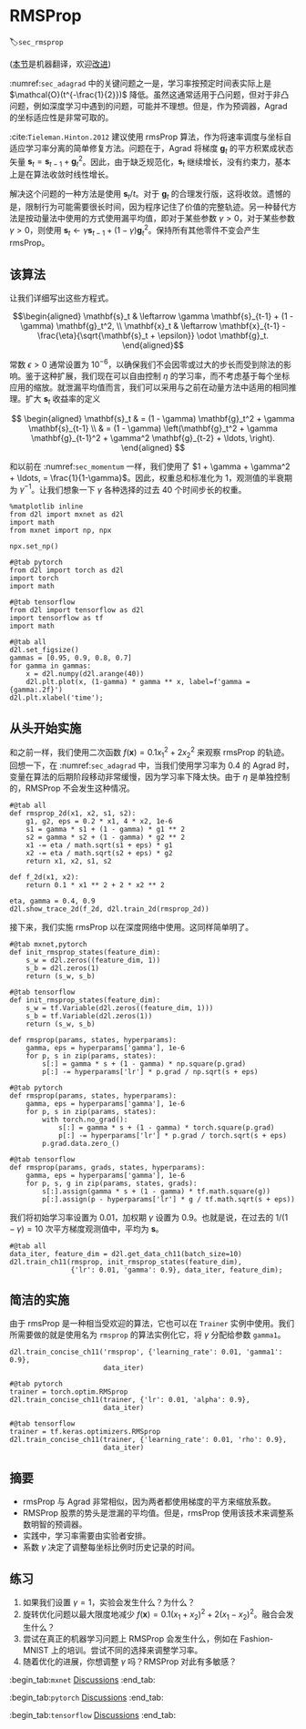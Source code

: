 # RMSProp
:label:`sec_rmsprop`

([本节](https://github.com/d2l-ai/d2l-zh/tree/release/chapter_optimization)是机器翻译，欢迎[改进](https://zh.d2l.ai/chapter_appendix/how-to-contribute.html))

:numref:`sec_adagrad` 中的关键问题之一是，学习率按预定时间表实际上是 $\mathcal{O}(t^{-\frac{1}{2}})$ 降低。虽然这通常适用于凸问题，但对于非凸问题，例如深度学习中遇到的问题，可能并不理想。但是，作为预调器，Agrad 的坐标适应性是非常可取的。

:cite:`Tieleman.Hinton.2012` 建议使用 rmsProp 算法，作为将速率调度与坐标自适应学习率分离的简单修复方法。问题在于，Agrad 将梯度 $\mathbf{g}_t$ 的平方积累成状态矢量 $\mathbf{s}_t = \mathbf{s}_{t-1} + \mathbf{g}_t^2$。因此，由于缺乏规范化，$\mathbf{s}_t$ 继续增长，没有约束力，基本上是在算法收敛时线性增长。

解决这个问题的一种方法是使用 $\mathbf{s}_t / t$。对于 $\mathbf{g}_t$ 的合理发行版，这将收敛。遗憾的是，限制行为可能需要很长时间，因为程序记住了价值的完整轨迹。另一种替代方法是按动量法中使用的方式使用漏平均值，即对于某些参数 $\gamma > 0$，对于某些参数 $\gamma > 0$，则使用 $\mathbf{s}_t \leftarrow \gamma \mathbf{s}_{t-1} + (1-\gamma) \mathbf{g}_t^2$。保持所有其他零件不变会产生 rmsProp。

## 该算法

让我们详细写出这些方程式。

$$\begin{aligned}
    \mathbf{s}_t & \leftarrow \gamma \mathbf{s}_{t-1} + (1 - \gamma) \mathbf{g}_t^2, \\
    \mathbf{x}_t & \leftarrow \mathbf{x}_{t-1} - \frac{\eta}{\sqrt{\mathbf{s}_t + \epsilon}} \odot \mathbf{g}_t.
\end{aligned}$$

常数 $\epsilon > 0$ 通常设置为 $10^{-6}$，以确保我们不会因零或过大的步长而受到除法的影响。鉴于这种扩展，我们现在可以自由控制 $\eta$ 的学习率，而不考虑基于每个坐标应用的缩放。就泄漏平均值而言，我们可以采用与之前在动量方法中适用的相同推理。扩大 $\mathbf{s}_t$ 收益率的定义

$$
\begin{aligned}
\mathbf{s}_t & = (1 - \gamma) \mathbf{g}_t^2 + \gamma \mathbf{s}_{t-1} \\
& = (1 - \gamma) \left(\mathbf{g}_t^2 + \gamma \mathbf{g}_{t-1}^2 + \gamma^2 \mathbf{g}_{t-2} + \ldots, \right).
\end{aligned}
$$

和以前在 :numref:`sec_momentum` 一样，我们使用了 $1 + \gamma + \gamma^2 + \ldots, = \frac{1}{1-\gamma}$。因此，权重总和标准化为 $1$，观测值的半衰期为 $\gamma^{-1}$。让我们想象一下 $\gamma$ 各种选择的过去 40 个时间步长的权重。

```{.python .input}
%matplotlib inline
from d2l import mxnet as d2l
import math
from mxnet import np, npx

npx.set_np()
```

```{.python .input}
#@tab pytorch
from d2l import torch as d2l
import torch
import math
```

```{.python .input}
#@tab tensorflow
from d2l import tensorflow as d2l
import tensorflow as tf
import math
```

```{.python .input}
#@tab all
d2l.set_figsize()
gammas = [0.95, 0.9, 0.8, 0.7]
for gamma in gammas:
    x = d2l.numpy(d2l.arange(40))
    d2l.plt.plot(x, (1-gamma) * gamma ** x, label=f'gamma = {gamma:.2f}')
d2l.plt.xlabel('time');
```

## 从头开始实施

和之前一样，我们使用二次函数 $f(\mathbf{x})=0.1x_1^2+2x_2^2$ 来观察 rmsProp 的轨迹。回想一下，在 :numref:`sec_adagrad` 中，当我们使用学习率为 0.4 的 Agrad 时，变量在算法的后期阶段移动非常缓慢，因为学习率下降太快。由于 $\eta$ 是单独控制的，RMSProp 不会发生这种情况。

```{.python .input}
#@tab all
def rmsprop_2d(x1, x2, s1, s2):
    g1, g2, eps = 0.2 * x1, 4 * x2, 1e-6
    s1 = gamma * s1 + (1 - gamma) * g1 ** 2
    s2 = gamma * s2 + (1 - gamma) * g2 ** 2
    x1 -= eta / math.sqrt(s1 + eps) * g1
    x2 -= eta / math.sqrt(s2 + eps) * g2
    return x1, x2, s1, s2

def f_2d(x1, x2):
    return 0.1 * x1 ** 2 + 2 * x2 ** 2

eta, gamma = 0.4, 0.9
d2l.show_trace_2d(f_2d, d2l.train_2d(rmsprop_2d))
```

接下来，我们实施 rmsProp 以在深度网络中使用。这同样简单明了。

```{.python .input}
#@tab mxnet,pytorch
def init_rmsprop_states(feature_dim):
    s_w = d2l.zeros((feature_dim, 1))
    s_b = d2l.zeros(1)
    return (s_w, s_b)
```

```{.python .input}
#@tab tensorflow
def init_rmsprop_states(feature_dim):
    s_w = tf.Variable(d2l.zeros((feature_dim, 1)))
    s_b = tf.Variable(d2l.zeros(1))
    return (s_w, s_b)
```

```{.python .input}
def rmsprop(params, states, hyperparams):
    gamma, eps = hyperparams['gamma'], 1e-6
    for p, s in zip(params, states):
        s[:] = gamma * s + (1 - gamma) * np.square(p.grad)
        p[:] -= hyperparams['lr'] * p.grad / np.sqrt(s + eps)
```

```{.python .input}
#@tab pytorch
def rmsprop(params, states, hyperparams):
    gamma, eps = hyperparams['gamma'], 1e-6
    for p, s in zip(params, states):
        with torch.no_grad():
            s[:] = gamma * s + (1 - gamma) * torch.square(p.grad)
            p[:] -= hyperparams['lr'] * p.grad / torch.sqrt(s + eps)
        p.grad.data.zero_()
```

```{.python .input}
#@tab tensorflow
def rmsprop(params, grads, states, hyperparams):
    gamma, eps = hyperparams['gamma'], 1e-6
    for p, s, g in zip(params, states, grads):
        s[:].assign(gamma * s + (1 - gamma) * tf.math.square(g))
        p[:].assign(p - hyperparams['lr'] * g / tf.math.sqrt(s + eps))
```

我们将初始学习率设置为 0.01，加权期 $\gamma$ 设置为 0.9。也就是说，在过去的 $1/(1-\gamma) = 10$ 次平方梯度观测值中，平均为 $\mathbf{s}$。

```{.python .input}
#@tab all
data_iter, feature_dim = d2l.get_data_ch11(batch_size=10)
d2l.train_ch11(rmsprop, init_rmsprop_states(feature_dim),
               {'lr': 0.01, 'gamma': 0.9}, data_iter, feature_dim);
```

## 简洁的实施

由于 rmsProp 是一种相当受欢迎的算法，它也可以在 `Trainer` 实例中使用。我们所需要做的就是使用名为 `rmsprop` 的算法实例化它，将 $\gamma$ 分配给参数 `gamma1`。

```{.python .input}
d2l.train_concise_ch11('rmsprop', {'learning_rate': 0.01, 'gamma1': 0.9},
                       data_iter)
```

```{.python .input}
#@tab pytorch
trainer = torch.optim.RMSprop
d2l.train_concise_ch11(trainer, {'lr': 0.01, 'alpha': 0.9},
                       data_iter)
```

```{.python .input}
#@tab tensorflow
trainer = tf.keras.optimizers.RMSprop
d2l.train_concise_ch11(trainer, {'learning_rate': 0.01, 'rho': 0.9},
                       data_iter)
```

## 摘要

* rmsProp 与 Agrad 非常相似，因为两者都使用梯度的平方来缩放系数。
* RMSProp 股票的势头是泄漏的平均值。但是，rmsProp 使用该技术来调整系数明智的预调器。
* 实践中，学习率需要由实验者安排。
* 系数 $\gamma$ 决定了调整每坐标比例时历史记录的时间。

## 练习

1. 如果我们设置 $\gamma = 1$，实验会发生什么？为什么？
1. 旋转优化问题以最大限度地减少 $f(\mathbf{x}) = 0.1 (x_1 + x_2)^2 + 2 (x_1 - x_2)^2$。融合会发生什么？
1. 尝试在真正的机器学习问题上 RMSProp 会发生什么，例如在 Fashion-MNIST 上的培训。尝试不同的选择来调整学习率。
1. 随着优化的进展，你想调整 $\gamma$ 吗？RMSProp 对此有多敏感？

:begin_tab:`mxnet`
[Discussions](https://discuss.d2l.ai/t/356)
:end_tab:

:begin_tab:`pytorch`
[Discussions](https://discuss.d2l.ai/t/1074)
:end_tab:

:begin_tab:`tensorflow`
[Discussions](https://discuss.d2l.ai/t/1075)
:end_tab:
